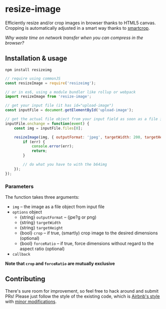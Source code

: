# resize-image

Efficiently resize and/or crop images in browser thanks to HTML5 canvas. Cropping is automatically adjusted in a smart way thanks to [smartcrop](https://github.com/jwagner/smartcrop.js).

_Why waste time on network transfer when you can compress in the browser?_


## Installation & usage

```
npm install resizeimg
```


```js
// require using commonJS
const resizeImage = require('resizeimg');

// or in es6, using a module bundler like rollup or webpack
import resizeImage from 'resize-image';

// get your input file (it has id="upload-image")
const inputFile = document.getElementById('upload-image');

// get the actual file object from your input field as soon as a file is selected
inputFile.onchange = function(event) {
    const img = inputFile.files[0];

    resizeImage(img, { outputFormat: 'jpeg', targetWidth: 200, targetHeight: 200, crop: true }, (err, b64img) => {
        if (err) {
    	    console.error(err);
    	    return;
        }

    	// do what you have to with the b64img
    });
});
```

### Parameters

The function takes three arguments:

- `img` – the image as a file object from input file
- `options` object
  - {string} `outputFormat` – (jpe?g or png)
  - {string} `targetWidth`
  - {string} `targetHeight`
  - {bool} `crop` – if true, (smartly) crop image to the desired dimensions (optional)
  - {bool} `forceRatio` – if true, force dimensions without regard to the aspect ratio (optional)
- `callback`

__Note that `crop` and `forceRatio` are mutually exclusive__

## Contributing

There's sure room for improvement, so feel free to hack around and submit PRs!
Please just follow the style of the existing code, which is [Airbnb's style](http://airbnb.io/javascript/) with [minor modifications](.eslintrc).
